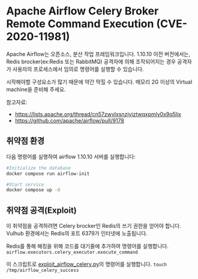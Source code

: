 # Apache Airflow Celery Broker Remote Command Execution (CVE-2020-11981)
Apache Airflow는 오픈소스, 분산 작업 프레임워크입니다.
1.10.10 이전 버전에서는, Redis brocker(ex:Redis 또는 RabbitMQ) 공격자에 의해 조작되어지는 경우 공격자가 사용자의 프로세스에서 임의로 명령어를 실행할 수 있습니다.

시작해야할 구성요소가 많기 때문에 약간 막힐 수 있습니다.
메모리 2G 이상의 Virtual machine을 준비해 주세요.

참고자료:
-  <https://lists.apache.org/thread/cn57zwylxsnzjyjztwqxpmly0x9q5ljx>
-  <https://github.com/apache/airflow/pull/9178>

## 취약점 환경

다음 명령어를 실행하여 airflow 1.10.10 서버를 실행합니다:

```bash
#Initialize the database
docker compose run airflow-init

#Start service
docker compose up -d
```

## 취약점 공격(Exploit)
이 취약점을 공격하려면 Celery brocker인 Redis의 쓰기 권한을 얻어야 합니다.
Vulhub 환경에서는 Redis의 포트 6379가 인터넷에 노출됩니다.

Redis를 통해 해킹을 위해 코드를 대기줄에 추가하여 명령어를 실행합니다.
`airflow.executors.celery_executor.execute_command`

이 스크립트로 [exploit_airflow_celery.py](exploit_airflow_celery.py)의 명령어를 실행합니다. `touch /tmp/airflow_celery_success`
